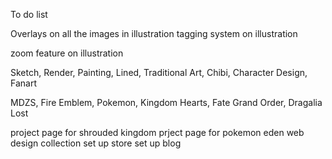 To do list

Overlays on all the images in illustration
tagging system on illustration

zoom feature on illustration

Sketch, Render, Painting, Lined, Traditional Art, Chibi, Character Design, Fanart

MDZS, Fire Emblem, Pokemon, Kingdom Hearts, Fate Grand Order, Dragalia Lost 

project page for shrouded kingdom
prject page for pokemon eden
web design collection
set up store
set up blog
